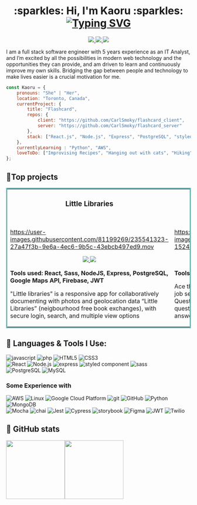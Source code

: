 

<h1 align="center"> :sparkles: Hi, I'm Kaoru :sparkles:
    <br>
    <a href="https://git.io/typing-svg"><img src="https://readme-typing-svg.demolab.com?font=Fira+Code&weight=600&size=24&pause=1000&color=DB7092&center=true&vCenter=true&multiline=true&repeat=false&width=500&height=45&lines=Full+Stack+Software+Engineer!+" alt="Typing SVG" /></a>
</h1>

<div align="center">
    <a target="_blank" href="https://www.linkedin.com/in/kaorutsumita/" target="_blank">
        <img src="https://img.shields.io/badge/linkedin-%230077B5.svg?style=for-the-badge&logo=linkedin&logoColor=white"/>
    </a>
    <a target="_blank" href="https://kaorut.com/">
        <img src="https://img.shields.io/badge/portfolio-purple.svg?style=for-the-badge&logo=react&logoColor=white"/>
    </a>
    </a>
    <a target="_blank" href="https://carlsmoky.github.io/Resume/Kaoru_Tsumita_Resume.pdf">
        <img src="https://img.shields.io/badge/resume-243964?style=for-the-badge&logo=latex&logoColor=white">
    </a>
</div>
<p>
    I am a full stack software engineer with 5 years experience as an IT Analyst, and I’m excited by all the possibilities in modern web technology and the opportunities they can provide, and am driven to learn and continuously improve my own skills. Bridging the gap between people and technology to make lives easier is a crucial motivation for me.
</p>


```javascript
const Kaoru = {
    pronouns: "She" | "Her",
    location: "Toronto, Canada",
    currentProject: {
        title: "Flashcard",
        repos: {
            client: "https://github.com/CarlSmoky/flashcard_client",
            server: "https://github.com/CarlSmoky/flashcard_server"
        },
        stack: ["React.js", "Node.js", "Express", "PostgreSQL", "styled-components"]
    },
    currentlyLearning : "Python", "AWS",
    loveToDo: ["Improvising Recipes", "Hanging out with cats", "Hiking", "Swimming", "Live music", "Traveling"]
};
```


<h2 align="left"> 👑Top projects </h2>
<table bordercolor="#66b2b2">
  <tr>
    <td width="50%" valign="top">
      <h3 align="center">Little Libraries</h3>
        <br>




https://user-images.githubusercontent.com/81199269/235541323-27a47f3b-9e6a-4ec6-9b5c-43ebcb497ed9.mov




  <p align="center">
  <a href="https://github.com/CarlSmoky/little_libraries_client" target="_blank">
    <img src="https://img.shields.io/badge/Code-black?style=for-the-badge&logo=github">
  </a>
  <a target="_blank" href="https://littlelibraries.netlify.app/">
    <img src="https://img.shields.io/badge/Website-243964?style=for-the-badge&logo=react&logoColor=white">
  </a>
  </p>
  <p><strong>Tools used: React, Sass, NodeJS, Express, PostgreSQL, Google Maps API, Firebase, JWT</strong></p>
  <p>"Little libraries" is a responsive app for collaboratively documenting with photos and geolocation data “Little Libraries” (neigbourhood free book exchanges), with secure login, search, and multiple view options
</p>
    </td>
<td width="50%" valign="top">
      <h3 align="center">Ace The Interview!</h3>
        <br>


https://user-images.githubusercontent.com/81199269/235541278-15246f3e-beca-4bbb-972e-34a8a4b2e022.mov





  <p align="center">
  <a href="https://github.com/CarlSmoky/interview_client" target="_blank">
    <img src="https://img.shields.io/badge/Code-black?style=for-the-badge&logo=github">
  </a>
  <a target="_blank" href="https://acetheinterview.netlify.app/">
    <img src="https://img.shields.io/badge/Website-243964?style=for-the-badge&logo=react&logoColor=white">
  </a>
  </p>
 <p><strong>Tools used: React.js, NodeJS, Express, MongoDB</strong></p>
 <p>Ace the Interview! is a single-page application (SPA) for job seekers who want to practice their interview skills. Questions are randomly chosen from a pool of over 200 questions and there are optional timers for preparing and answering questions.</p>
    </td>
  </tr>
  
  
</table>

<h2 align="left">🚀 Languages & Tools I Use: </h2>
<div>
    <img src="https://img.shields.io/badge/JavaScript-323330?style=for-the-badge&logo=javascript&logoColor=F7DF1E" alt="javascript">
    <img src="https://img.shields.io/badge/php-%23777BB4.svg?style=for-the-badge&logo=php&logoColor=white" alt="php">
    <img src="https://img.shields.io/badge/HTML5-E34F26?style=for-the-badge&logo=html5&logoColor=white" alt="HTML5">
    <img src="https://img.shields.io/badge/CSS3-1572B6?style=for-the-badge&logo=css3&logoColor=white" alt="CSS3">
</div>
<div>
    <img src="https://img.shields.io/badge/React-20232A?style=for-the-badge&logo=react&logoColor=61DAFB" alt="React">
    <img src="https://img.shields.io/badge/Node.js-339933?style=for-the-badge&logo=nodedotjs&logoColor=white" alt="Node.js">
    <img src="https://img.shields.io/badge/express.js-%23404d59.svg?style=for-the-badge&logo=express&logoColor=%2361DAFB" alt="express">
    <img src="https://img.shields.io/badge/styled--components-DB7093?style=for-the-badge&logo=styled-components&logoColor=white" alt="styled component">
    <img src="https://img.shields.io/badge/Sass-CC6699?style=for-the-badge&logo=sass&logoColor=white" alt="sass">
</div>
<div>
    <img src="https://img.shields.io/badge/PostgreSQL-316192?style=for-the-badge&logo=postgresql&logoColor=white" alt="PostgreSQL">
    <img src="https://img.shields.io/badge/MySQL-005C84?style=for-the-badge&logo=mysql&logoColor=white" alt="MySQL">
</div>
<h3>Some Experience with</h3>
    <div>
        <img src="https://img.shields.io/badge/Amazon_AWS-FF9900?style=for-the-badge&logo=amazonaws&logoColor=white" alt="AWS">
        <img src="https://img.shields.io/badge/Linux-FCC624?style=for-the-badge&logo=linux&logoColor=black" alt="Linux">
        <img src="https://img.shields.io/badge/Google_Cloud-4285F4?style=for-the-badge&logo=google-cloud&logoColor=white" alt="Google Cloud Platform">
        <img src="https://img.shields.io/badge/GIT-E44C30?style=for-the-badge&logo=git&logoColor=white" alt="git">
        <img src="https://img.shields.io/badge/GitHub-100000?style=for-the-badge&logo=github&logoColor=white" alt="GitHub">
        <img src="https://img.shields.io/badge/Python-3776AB?style=for-the-badge&logo=python&logoColor=white" alt="Python">
        <img src="https://img.shields.io/badge/MongoDB-4EA94B?style=for-the-badge&logo=mongodb&logoColor=white" alt="MongoDB">
    </div>
    <div>
        <img src="https://img.shields.io/badge/Mocha-8D6748?style=for-the-badge&logo=Mocha&logoColor=white" alt="Mocha">
        <img src="https://img.shields.io/badge/chai-A30701?style=for-the-badge&logo=chai&logoColor=white" alt="chai">
        <img src="https://img.shields.io/badge/Jest-C21325?style=for-the-badge&logo=jest&logoColor=white" alt="Jest">
        <img src="https://img.shields.io/badge/Cypress-17202C?style=for-the-badge&logo=cypress&logoColor=white" alt="Cypress">
        <img src="https://img.shields.io/badge/storybook-FF4785?style=for-the-badge&logo=storybook&logoColor=white" alt="storybook">
        <img src="https://img.shields.io/badge/Figma-F24E1E?style=for-the-badge&logo=figma&logoColor=white" alt="Figma">
        <img src="https://img.shields.io/badge/JWT-000000?style=for-the-badge&logo=JSON%20web%20tokens&logoColor=white" alt="JWT">
        <img src="https://img.shields.io/badge/Twilio-F22F46?style=for-the-badge&logo=Twilio&logoColor=white" alt="Twilio">
    </div>
    
<!--
    <img src="https://img.shields.io/badge/TypeScript-007ACC?style=for-the-badge&logo=typescript&logoColor=white" alt="TypeScript">
    <img src="https://img.shields.io/badge/Redux-593D88?style=for-the-badge&logo=redux&logoColor=white" alt="Redux">
-->

<h2 align="left"> 🤖 GitHub stats </h2>
<div style="display: flex; flex-direction: row;">
  <a href="https://github.com/CarlSmoky/">
    <img align="center" style="height: 160px;" src="https://github-readme-stats-pc.vercel.app/api?username=CarlSmoky&theme=dracula" />
  </a>
  <a href="https://github.com/CarlSmoky/">
    <img align="center" style="height: 160px;" src="https://github-readme-stats-pc.vercel.app/api/top-langs/?username=CarlSmoky&layout=compact&theme=dracula" />
  </a>
</div>
